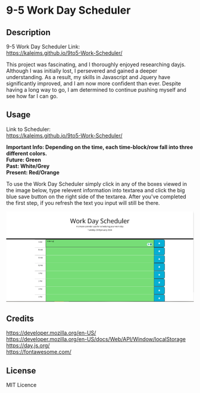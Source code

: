 # 9-5 Work Day Scheduler 
## Description

9-5 Work Day Scheduler Link: <br>https://kaleims.github.io/9to5-Work-Scheduler/

This project was fascinating, and I thoroughly enjoyed researching dayjs. Although I was initially lost, I persevered and gained a deeper understanding. As a result, my skills in Javascript and Jquery have significantly improved, and I am now more confident than ever. Despite having a long way to go, I am determined to continue pushing myself and see how far I can go.

## Usage

Link to Scheduler: <br>https://kaleims.github.io/9to5-Work-Scheduler/

<b>Important Info: Depending on the time, each time-block/row fall into three different colors. 
<br>Future: Green
<br>Past: White/Grey
<br>Present: Red/Orange</b>

To use the Work Day Scheduler simply click in any of the boxes viewed in the image below, type relevent information into textarea and click the big blue save button on the right side of the textarea. After you've completed the first step, if you refresh the text you input will still be there.


![image](./assets/images/readme-help.PNG)
    
## Credits

https://developer.mozilla.org/en-US/
<br>https://developer.mozilla.org/en-US/docs/Web/API/Window/localStorage
<br>https://day.js.org/
<br>https://fontawesome.com/

## License

MIT Licence
